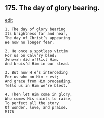 
## 175.  The day of glory bearing.
[edit](https://docs.google.com/document/d/1ssFZGT8aBnPGQKlCHSRKKD71PpdwQv4u/edit?mode=html)



    1. The day of glory bearing
    Its brightness far and near,
    The day of Christ’s appearing 
    We now no longer fear;

    2. He once a spotless victim
    For us on Calv’ry bled; 
    Jehovah did afflict Him,
    And bruis’d Him in our stead.

    3. But now H e’s interceding
    For us who on Him r est;
    And grace from Him proceeding, 
    Tells us in Him we’re blest.

    4. Then let Him come in glory,
    Who comes His saints to raise, 
    To perfect all the story 
    Of wonder, love, and praise.
    M176
